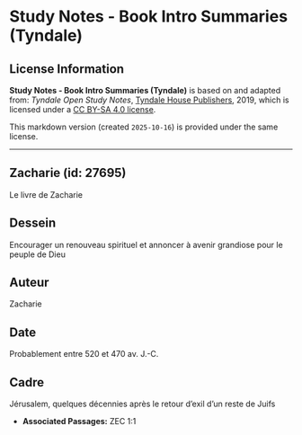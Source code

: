 # Study Notes - Book Intro Summaries (Tyndale)

## License Information

**Study Notes - Book Intro Summaries (Tyndale)** is based on and adapted from: _Tyndale Open Study Notes_, [Tyndale House Publishers](https://tyndaleopenresources.com/), 2019, which is licensed under a [CC BY-SA 4.0 license](https://creativecommons.org/licenses/by-sa/4.0/legalcode.en).

This markdown version (created `2025-10-16`) is provided under the same license.



--------------------------------

## Zacharie (id: 27695)

Le livre de Zacharie

Dessein
-------

Encourager un renouveau spirituel et annoncer à avenir grandiose pour le peuple de Dieu

Auteur
------

Zacharie

Date
----

Probablement entre 520 et 470 av. J.\-C.

Cadre
-----

Jérusalem, quelques décennies après le retour d’exil d’un reste de Juifs

* **Associated Passages:** ZEC 1:1

